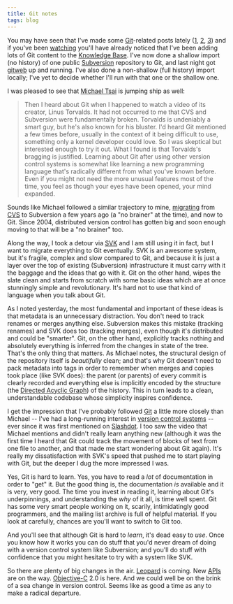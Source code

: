 ```yaml
---
title: Git notes
tags: blog
---
```


You may have seen that I've made some [Git](http://wincent.com/wiki/Git)-related posts lately ([1](http://wincent.com/a/about/wincent/weblog/archives/2007/07/musings_on_subv.php), [2](http://wincent.com/a/about/wincent/weblog/archives/2007/07/git_changes.php), [3](http://wincent.com/a/about/wincent/weblog/archives/2007/07/a_look_back_bra.php)) and if you've been [watching](http://wincent.com/wiki/Special:Recentchanges) you'll have already noticed that I've been adding lots of Git content to the [Knowledge Base](http://wincent.com/wiki/Knowledge%20Base). I've now done a shallow import (no history) of one public [Subversion](http://wincent.com/wiki/Subversion) repository to Git, and last night got [gitweb](http://wincent.com/wiki/gitweb) up and running. I've also done a non-shallow (full history) import locally; I've yet to decide whether I'll run with that one or the shallow one.

I was pleased to see that [Michael Tsai](http://mjtsai.com/blog/2007/07/15/subversion-to-git/) is jumping ship as well:

> Then I heard about Git when I happened to watch a video of its creator, Linus Torvalds. It had not occurred to me that CVS and Subversion were fundamentally broken. Torvalds is undeniably a smart guy, but he's also known for his bluster. I'd heard Git mentioned a few times before, usually in the context of it being difficult to use, something only a kernel developer could love. So I was skeptical but interested enough to try it out. What I found is that Torvalds's bragging is justified. Learning about Git after using other version control systems is somewhat like learning a new programming language that's radically different from what you've known before. Even if you might not need the more unusual features most of the time, you feel as though your eyes have been opened, your mind expanded.

Sounds like Michael followed a similar trajectory to mine, [migrating](http://mjtsai.com/blog/2004/08/30/cvs2svn/) from [CVS](http://wincent.com/wiki/CVS) to Subversion a few years ago (a "no brainer" at the time), and now to Git. Since 2004, distributed version control has gotten big and soon enough moving to that will be a "no brainer" too.

Along the way, I took a detour via [SVK](http://wincent.com/wiki/SVK) and I am still using it in fact, but I want to migrate everything to Git eventually. SVK is an awesome system, but it's fragile, complex and slow compared to Git, and because it is just a layer over the top of existing (Subversion) infrastructure it must carry with it the baggage and the ideas that go with it. Git on the other hand, wipes the slate clean and starts from scratch with some basic ideas which are at once stunningly simple and revolutionary. It's hard not to use that kind of language when you talk about Git.

As I noted yesterday, the most fundamental and important of these ideas is that metadata is an unnecessary distraction. You don't need to track renames or merges anything else. Subversion makes this mistake (tracking renames) and SVK does too (tracking merges), even though it's distributed and could be "smarter". Git, on the other hand, explicitly tracks nothing and absolutely everything is inferred from the changes in state of the tree. That's the only thing that matters. As Michael notes, the structural design of the repository itself is _beautifully_ clean; and that's why Git doesn't need to pack metadata into tags in order to remember when merges and copies took place (like SVK does): the parent (or parents) of every commit is clearly recorded and everything else is implicitly encoded by the structure (the [Directed Acyclic Graph](http://eagain.net/articles/git-for-computer-scientists/)) of the history. This in turn leads to a clean, understandable codebase whose simplicity inspires confidence.

I get the impression that I've probably followed [Git](http://wincent.com/wiki/Git) a little more closely than Michael -- I've had a long-running interest in [version control systems](http://wincent.com/wiki/version%20control%20systems) -- ever since it was first mentioned on [Slashdot](http://wincent.com/wiki/Slashdot). I too saw the video that Michael mentions and didn't really learn anything new (although it was the first time I heard that Git could track the movement of blocks of text from one file to another, and that made me start wondering about Git again). It's really my dissatisfaction with SVK's speed that pushed me to start playing with Git, but the deeper I dug the more impressed I was.

Yes, Git is hard to learn. Yes, you have to read a _lot_ of documentation in order to "get" it. But the good thing is, the documentation _is_ available and it is very, very good. The time you invest in reading it, learning about Git's underpinnings, and understanding the _why_ of it all, is time well spent. Git has some very smart people working on it, scarily, intimidatingly good programmers, and the mailing list archive is full of helpful material. If you look at carefully, chances are you'll want to switch to Git too.

And you'll see that although Git is hard to _learn_, it's dead easy to _use_. Once you know how it works you can do stuff that you'd never dream of doing with a version control system like Subversion; and you'll do stuff with confidence that you might hesitate to try with a system like SVK.

So there are plenty of big changes in the air. [Leopard](http://wincent.com/wiki/Leopard) is coming. New [APIs](http://wincent.com/wiki/APIs) are on the way. [Objective-C](http://wincent.com/wiki/Objective-C) 2.0 is here. And we could well be on the brink of a sea change in version control. Seems like as good a time as any to make a radical departure.
